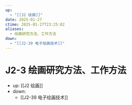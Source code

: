 ```yaml
---
up:
  - "[[J2 绘画]]"
date: 2025-01-27
ctime: 2025-01-27T23:25:02
aliases:
  - 绘画研究方法、工作方法
down:
  - "[[J2-39 电子绘画技术]]"
---
```


# J2-3 绘画研究方法、工作方法

- up: [[J2 绘画]]
- down:	
	- [[J2-39 电子绘画技术]]
	
